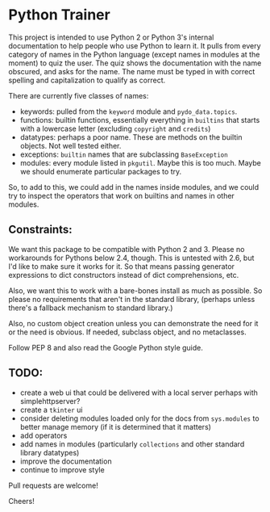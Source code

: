 # Python Trainer

This project is intended to use Python 2 or Python 3's internal documentation to
help people who use Python to learn it. It pulls from every category
of names in the Python language (except names in modules at the moment)
to quiz the user. The quiz shows the documentation with the name
obscured, and asks for the name. The name must be typed in with correct
spelling and capitalization to qualify as correct.

There are currently five classes of names:

* keywords: pulled from the `keyword` module and `pydo_data.topics`. 
* functions: builtin functions, essentially everything in `builtins` that
  starts with a lowercase letter (excluding `copyright` and `credits`)
* datatypes: perhaps a poor name. These are methods on the builtin objects.
  Not well tested either.
* exceptions: `builtin` names that are subclassing `BaseException`
* modules: every module listed in `pkgutil`. Maybe this is too much. 
  Maybe we should enumerate particular packages to try.

So, to add to this, we could add in the names inside modules, 
and we could try to inspect the operators that work on builtins 
and names in other modules.

## Constraints:

We want this package to be compatible with Python 2 and 3. 
Please no workarounds for Pythons below 2.4, though. This
is untested with 2.6, but I'd like to make sure it works for it.
So that means passing generator expressions to dict constructors 
instead of dict comprehensions, etc.

Also, we want this to work with a bare-bones install as much
as possible. So please no requirements that aren't in the 
standard library, (perhaps unless there's a fallback mechanism to standard 
library.)

Also, no custom object creation unless you can demonstrate the need for it
or the need is obvious. If needed, subclass object, and no metaclasses.

Follow PEP 8 and also read the Google Python style guide.

## TODO: 

* create a web ui that could be delivered with a local server
  perhaps with simplehttpserver?
* create a `tkinter` ui
* consider deleting modules loaded only for the docs from `sys.modules` to 
  better manage memory (if it is determined that it matters)
* add operators
* add names in modules (particularly `collections` and other 
  standard library datatypes)
* improve the documentation
* continue to improve style

Pull requests are welcome!

Cheers!